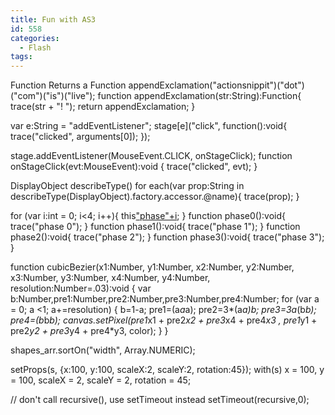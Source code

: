 ```yaml
---
title: Fun with AS3
id: 558
categories:
  - Flash
tags:
---
```


Function Returns a Function
appendExclamation("actionsnippit")("dot")("com")("is")("live");
function appendExclamation(str:String):Function{
  trace(str + "! ");
  return appendExclamation;
}

var e:String = "addEventListener";
stage[e]("click", function():void{
	trace("clicked", arguments[0]);
});

stage.addEventListener(MouseEvent.CLICK, onStageClick);
function onStageClick(evt:MouseEvent):void {
	trace("clicked", evt);
}

DisplayObject describeType()
for each(var prop:String in describeType(DisplayObject).factory.accessor.@name){
	trace(prop);
}

for (var i:int = 0; i<4; i++){
	this["phase"+i]();
}
function phase0():void{
	trace("phase 0");
}
function phase1():void{
	trace("phase 1");
}
function phase2():void{
	trace("phase 2");
}
function phase3():void{
	trace("phase 3");
}

function cubicBezier(x1:Number, y1:Number, x2:Number, y2:Number,
						  x3:Number, y3:Number, x4:Number, y4:Number, resolution:Number=.03):void {
	var b:Number,pre1:Number,pre2:Number,pre3:Number,pre4:Number;
	for (var a = 0; a <1; a+=resolution) {
		b=1-a;
		pre1=(a*a*a);
		pre2=3*(a*a)*b;
		pre3=3*a*(b*b);
		pre4=(b*b*b);
		canvas.setPixel(pre1*x1 + pre2*x2 + pre3*x4 + pre4*x3 ,
						 pre1*y1 + pre2*y2 + pre3*y4 + pre4*y3, color);
	}
}

shapes_arr.sortOn("width", Array.NUMERIC);

setProps(s, {x:100, y:100, scaleX:2, scaleY:2, rotation:45});
with(s) x = 100, y = 100, scaleX = 2, scaleY = 2, rotation = 45;

 // don't call recursive(), use setTimeout instead
setTimeout(recursive,0);